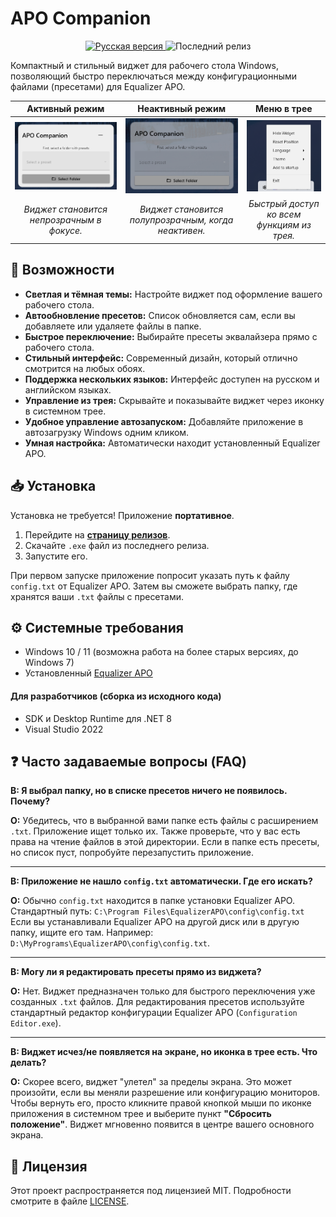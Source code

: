 ﻿# APO Companion

<p align="center">
  <a href="README.md">
    <img src="https://img.shields.io/badge/Read-in%20English-blue?style=for-the-badge&logo=read-the-docs" alt="Русская версия"/>
  </a>
  <img src="https://img.shields.io/github/v/release/shumik11/APO-Companion?style=for-the-badge" alt="Последний релиз"/>
</p>

Компактный и стильный виджет для рабочего стола Windows, позволяющий быстро переключаться между конфигурационными файлами (пресетами) для Equalizer APO.

<div align="center">

| Активный режим | Неактивный режим | Меню в трее |
| :---: | :---: | :---: |
| ![Скриншот активного виджета](screenshots/active_widget.png) | ![Скриншот неактивного виджета](screenshots/unactive_widget.png) | ![Скриншот меню в трее](screenshots/Tray.png) |
| _Виджет становится непрозрачным в фокусе._ | _Виджет становится полупрозрачным, когда неактивен._ | _Быстрый доступ ко всем функциям из трея._ |

</div>

## 🚀 Возможности

-   **Светлая и тёмная темы:** Настройте виджет под оформление вашего рабочего стола.
-   **Автообновление пресетов:** Список обновляется сам, если вы добавляете или удаляете файлы в папке.
-   **Быстрое переключение:** Выбирайте пресеты эквалайзера прямо с рабочего стола.
-   **Стильный интерфейс:** Современный дизайн, который отлично смотрится на любых обоях.
-   **Поддержка нескольких языков:** Интерфейс доступен на русском и английском языках.
-   **Управление из трея:** Скрывайте и показывайте виджет через иконку в системном трее.
-   **Удобное управление автозапуском:** Добавляйте приложение в автозагрузку Windows одним кликом.
-   **Умная настройка:** Автоматически находит установленный Equalizer APO.

## 📥 Установка

Установка не требуется! Приложение **портативное**.

1.  Перейдите на [**страницу релизов**](https://github.com/shumik11/APO-Companion/releases).
2.  Скачайте `.exe` файл из последнего релиза.
3.  Запустите его.

При первом запуске приложение попросит указать путь к файлу `config.txt` от Equalizer APO. Затем вы сможете выбрать папку, где хранятся ваши `.txt` файлы с пресетами.

## ⚙️ Системные требования

-   Windows 10 / 11 (возможна работа на более старых версиях, до Windows 7)
-   Установленный [Equalizer APO](https://sourceforge.net/projects/equalizerapo/)

#### Для разработчиков (сборка из исходного кода)
-   SDK и Desktop Runtime для .NET 8
-   Visual Studio 2022

## ❓ Часто задаваемые вопросы (FAQ)

**В: Я выбрал папку, но в списке пресетов ничего не появилось. Почему?**

**О:** Убедитесь, что в выбранной вами папке есть файлы с расширением `.txt`. Приложение ищет только их. Также проверьте, что у вас есть права на чтение файлов в этой директории. Если в папке есть пресеты, но список пуст, попробуйте перезапустить приложение.

---

**В: Приложение не нашло `config.txt` автоматически. Где его искать?**

**О:** Обычно `config.txt` находится в папке установки Equalizer APO. Стандартный путь:
`C:\Program Files\EqualizerAPO\config\config.txt`
Если вы устанавливали Equalizer APO на другой диск или в другую папку, ищите его там. Например: `D:\MyPrograms\EqualizerAPO\config\config.txt`.

---

**В: Могу ли я редактировать пресеты прямо из виджета?**

**О:** Нет. Виджет предназначен только для быстрого переключения уже созданных `.txt` файлов. Для редактирования пресетов используйте стандартный редактор конфигурации Equalizer APO (`Configuration Editor.exe`).

---

**В: Виджет исчез/не появляется на экране, но иконка в трее есть. Что делать?**

**О:** Скорее всего, виджет "улетел" за пределы экрана. Это может произойти, если вы меняли разрешение или конфигурацию мониторов. Чтобы вернуть его, просто кликните правой кнопкой мыши по иконке приложения в системном трее и выберите пункт **"Сбросить положение"**. Виджет мгновенно появится в центре вашего основного экрана.

## 📄 Лицензия

Этот проект распространяется под лицензией MIT. Подробности смотрите в файле [LICENSE](LICENSE).
